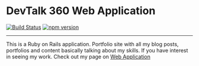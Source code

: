 # DevTalk 360 Web Application
[![Build Status](https://bryphe.visualstudio.com/revery/_apis/build/status/build)](https://bryphe.visualstudio.com/revery/_build/latest?definitionId=2)
[![npm version](https://badge.fury.io/js/revery.svg)](https://badge.fury.io/js/revery)

---
This is a Ruby on Rails application. Portfolio site with all my blog posts, portfolios and content basically talking about my skills. If you have interest in seeing my work. Check out my page on [Web Application](http://thandoncube.com)
